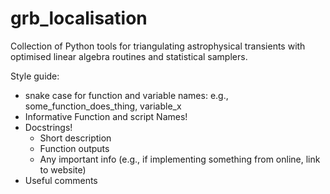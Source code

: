 # grb_localisation
Collection of Python tools for triangulating astrophysical transients with optimised linear algebra routines and statistical samplers.



Style guide:
 - snake case for function and variable names:   e.g., some_function_does_thing, variable_x
 - Informative Function and script Names!
 - Docstrings!
    - Short description
    - Function outputs
    - Any important info (e.g., if implementing something from online, link to website)
 - Useful comments
